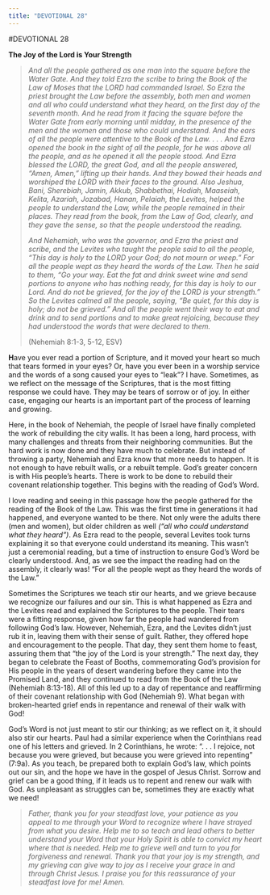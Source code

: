 ```yaml
---
title: "DEVOTIONAL 28"
---
```

#DEVOTIONAL 28

**The Joy of the Lord is Your Strength**

> *And all the people gathered as one man into the square before the
> Water Gate. And they told Ezra the scribe to bring the Book of the Law
> of Moses that the LORD had commanded Israel. So Ezra the priest
> brought the Law before the assembly, both men and women and all who
> could understand what they heard, on the first day of the seventh
> month. And he read from it facing the square before the Water Gate
> from early morning until midday, in the presence of the men and the
> women and those who could understand. And the ears of all the people
> were attentive to the Book of the Law. . . . And Ezra opened the book
> in the sight of all the people, for he was above all the people, and
> as he opened it all the people stood. And Ezra blessed the LORD, the
> great God, and all the people answered, “Amen, Amen,” lifting up their
> hands. And they bowed their heads and worshiped the LORD with their
> faces to the ground. Also Jeshua, Bani, Sherebiah, Jamin, Akkub,
> Shabbethai, Hodiah, Maaseiah, Kelita, Azariah, Jozabad, Hanan,
> Pelaiah, the Levites, helped the people to understand the Law, while
> the people remained in their places. They read from the book, from the
> Law of God, clearly, and they gave the sense, so that the people
> understood the reading.*
>
> *And Nehemiah, who was the governor, and Ezra the priest and scribe,
> and the Levites who taught the people said to all the people, “This
> day is holy to the LORD your God; do not mourn or weep.” For all the
> people wept as they heard the words of the Law. Then he said to them,
> “Go your way. Eat the fat and drink sweet wine and send portions to
> anyone who has nothing ready, for this day is holy to our Lord. And do
> not be grieved, for the joy of the LORD is your strength.” So the
> Levites calmed all the people, saying, “Be quiet, for this day is
> holy; do not be grieved.” And all the people went their way to eat and
> drink and to send portions and to make great rejoicing, because they
> had understood the words that were declared to them.*
>
> (Nehemiah 8:1-3, 5-12, ESV)

**H**ave you ever read a portion of Scripture, and it moved your heart
so much that tears formed in your eyes? Or, have you ever been in a
worship service and the words of a song caused your eyes to “leak”? I
have. Sometimes, as we reflect on the message of the Scriptures, that is
the most fitting response we could have. They may be tears of sorrow or
of joy. In either case, engaging our hearts is an important part of the
process of learning and growing.

Here, in the book of Nehemiah, the people of Israel have finally
completed the work of rebuilding the city walls. It has been a long,
hard process, with many challenges and threats from their neighboring
communities. But the hard work is now done and they have much to
celebrate. But instead of throwing a party, Nehemiah and Ezra know that
more needs to happen. It is not enough to have rebuilt walls, or a
rebuilt temple. God’s greater concern is with His people’s hearts. There
is work to be done to rebuild their covenant relationship together. This
begins with the reading of God’s Word.

I love reading and seeing in this passage how the people gathered for
the reading of the Book of the Law. This was the first time in
generations it had happened, and everyone wanted to be there. Not only
were the adults there (men and women), but older children as well *(“all
who could understand what they heard”)*. As Ezra read to the people,
several Levites took turns explaining it so that everyone could
understand its meaning. This wasn’t just a ceremonial reading, but a
time of instruction to ensure God’s Word be clearly understood. And, as
we see the impact the reading had on the assembly, it clearly was! “For
all the people wept as they heard the words of the Law.”

Sometimes the Scriptures we teach stir our hearts, and we grieve because
we recognize our failures and our sin. This is what happened as Ezra and
the Levites read and explained the Scriptures to the people. Their tears
were a fitting response, given how far the people had wandered from
following God’s law. However, Nehemiah, Ezra, and the Levites didn’t
just rub it in, leaving them with their sense of guilt. Rather, they
offered hope and encouragement to the people. That day, they sent them
home to feast, assuring them that “the joy of the Lord is your
strength.” The next day, they began to celebrate the Feast of Booths,
commemorating God’s provision for His people in the years of desert
wandering before they came into the Promised Land, and they continued to
read from the Book of the Law (Nehemiah 8:13-18). All of this led up to
a day of repentance and reaffirming of their covenant relationship with
God (Nehemiah 9). What began with broken-hearted grief ends in
repentance and renewal of their walk with God!

God’s Word is not just meant to stir our thinking; as we reflect on it,
it should also stir our hearts. Paul had a similar experience when the
Corinthians read one of his letters and grieved. In 2 Corinthians, he
wrote: “. . . I rejoice, not because you were grieved, but because you
were grieved into repenting” (7:9a). As you teach, be prepared both to
explain God’s law, which points out our sin, and the hope we have in the
gospel of Jesus Christ. Sorrow and grief can be a good thing, if it
leads us to repent and renew our walk with God. As unpleasant as
struggles can be, sometimes they are exactly what we need!

> *Father, thank you for your steadfast love, your patience as you
> appeal to me through your Word to recognize where I have strayed from
> what you desire. Help me to so teach and lead others to better
> understand your Word that your Holy Spirit is able to convict my heart
> where that is needed. Help me to grieve well and turn to you for
> forgiveness and renewal. Thank you that your joy is my strength, and
> my grieving can give way to joy as I receive your grace in and through
> Christ Jesus. I praise you for this reassurance of your steadfast love
> for me! Amen.*
